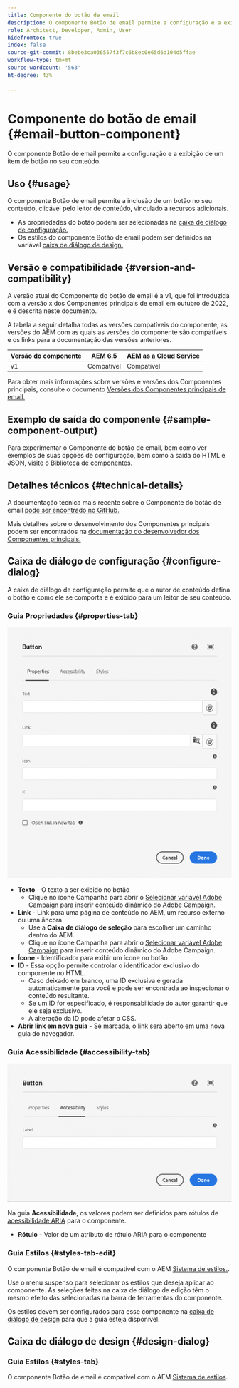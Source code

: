 ```yaml
---
title: Componente do botão de email
description: O componente Botão de email permite a configuração e a exibição de um item de botão no seu conteúdo.
role: Architect, Developer, Admin, User
hidefromtoc: true
index: false
source-git-commit: 8bebe3ca036557f3f7c6b8ec0e65d6d104d5ffae
workflow-type: tm+mt
source-wordcount: '563'
ht-degree: 43%

---
```



# Componente do botão de email {#email-button-component}

O componente Botão de email permite a configuração e a exibição de um item de botão no seu conteúdo.

## Uso {#usage}

O componente Botão de email permite a inclusão de um botão no seu conteúdo, clicável pelo leitor de conteúdo, vinculado a recursos adicionais.

* As propriedades do botão podem ser selecionadas na [caixa de diálogo de configuração.](#configure-dialog)
* Os estilos do componente Botão de email podem ser definidos na variável [caixa de diálogo de design.](#design-dialog)

## Versão e compatibilidade {#version-and-compatibility}

A versão atual do Componente do botão de email é a v1, que foi introduzida com a versão x dos Componentes principais de email em outubro de 2022, e é descrita neste documento.

A tabela a seguir detalha todas as versões compatíveis do componente, as versões do AEM com as quais as versões do componente são compatíveis e os links para a documentação das versões anteriores.

| Versão do componente | AEM 6.5 | AEM as a Cloud Service |
|---|---|---|
| v1 | Compatível | Compatível |

Para obter mais informações sobre versões e versões dos Componentes principais, consulte o documento [Versões dos Componentes principais de email.](/help/email/versions.md)

## Exemplo de saída do componente {#sample-component-output}

Para experimentar o Componente do botão de email, bem como ver exemplos de suas opções de configuração, bem como a saída do HTML e JSON, visite o [Biblioteca de componentes.](https://adobe.com/go/aem_cmp_library_email_button)

## Detalhes técnicos {#technical-details}

A documentação técnica mais recente sobre o Componente do botão de email [pode ser encontrado no GitHub.](https://adobe.com/go/aem_cmp_tech_email_button_v1)

Mais detalhes sobre o desenvolvimento dos Componentes principais podem ser encontrados na [documentação do desenvolvedor dos Componentes principais.](/help/developing/overview.md)

## Caixa de diálogo de configuração {#configure-dialog}

A caixa de diálogo de configuração permite que o autor de conteúdo defina o botão e como ele se comporta e é exibido para um leitor de seu conteúdo.

### Guia Propriedades {#properties-tab}

![Guia Propriedades da caixa de diálogo de edição do componente de Botão](/help/email/assets/email-button-edit-properties.png)

* **Texto** - O texto a ser exibido no botão
   * Clique no ícone Campanha para abrir o [Selecionar variável Adobe Campaign](/help/email/campaign-variables.md) para inserir conteúdo dinâmico do Adobe Campaign.
* **Link** - Link para uma página de conteúdo no AEM, um recurso externo ou uma âncora
   * Use a **Caixa de diálogo de seleção** para escolher um caminho dentro do AEM.
   * Clique no ícone Campanha para abrir o [Selecionar variável Adobe Campaign](/help/email/campaign-variables.md) para inserir conteúdo dinâmico do Adobe Campaign.
* **Ícone** - Identificador para exibir um ícone no botão
* **ID** - Essa opção permite controlar o identificador exclusivo do componente no HTML.
   * Caso deixado em branco, uma ID exclusiva é gerada automaticamente para você e pode ser encontrada ao inspecionar o conteúdo resultante.
   * Se um ID for especificado, é responsabilidade do autor garantir que ele seja exclusivo.
   * A alteração da ID pode afetar o CSS.
* **Abrir link em nova guia** - Se marcada, o link será aberto em uma nova guia do navegador.

### Guia Acessibilidade {#accessibility-tab}

![Guia Acessibilidade da caixa de diálogo de edição do componente de Botão](/help/email/assets/email-button-edit-accessibility.png)

Na guia **Acessibilidade**, os valores podem ser definidos para rótulos de [acessibilidade ARIA](https://www.w3.org/WAI/standards-guidelines/aria/) para o componente.

* **Rótulo** - Valor de um atributo de rótulo ARIA para o componente

### Guia Estilos {#styles-tab-edit}

O componente Botão de email é compatível com o AEM [Sistema de estilos.](/help/get-started/authoring.md#component-styling).

Use o menu suspenso para selecionar os estilos que deseja aplicar ao componente. As seleções feitas na caixa de diálogo de edição têm o mesmo efeito das selecionadas na barra de ferramentas do componente.

Os estilos devem ser configurados para esse componente na [caixa de diálogo de design](#design-dialog) para que a guia esteja disponível.

## Caixa de diálogo de design {#design-dialog}

### Guia Estilos {#styles-tab}

O componente Botão de email é compatível com o AEM [Sistema de estilos](/help/get-started/authoring.md#component-styling).
